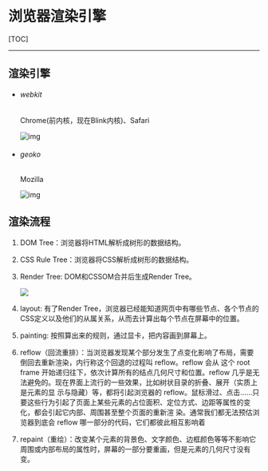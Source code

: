 # 浏览器渲染引擎

[TOC]

***

## 渲染引擎

+ ###### webkit

  Chrome(前内核，现在Blink内核)、Safari

  ![img](C:\Users\Administrator\Desktop\前端资料\优秀参考资料html及md文件\浏览器组成\1028513-20180530154313816-1498972038.png)

+ ###### geoko

  Mozilla

  ![img](C:\Users\Administrator\Desktop\前端资料\优秀参考资料html及md文件\浏览器组成\1028513-20180530154341813-2090367224.jpg)

## 渲染流程

1. DOM Tree：浏览器将HTML解析成树形的数据结构。

2. CSS Rule Tree：浏览器将CSS解析成树形的数据结构。

3. Render Tree: DOM和CSSOM合并后生成Render Tree。

   ![](C:\Users\Administrator\Desktop\前端资料\优秀参考资料html及md文件\浏览器组成\20171201171549282.png)

4. layout: 有了Render Tree，浏览器已经能知道网页中有哪些节点、各个节点的CSS定义以及他们的从属关系，从而去计算出每个节点在屏幕中的位置。

5. painting: 按照算出来的规则，通过显卡，把内容画到屏幕上。

6. reflow（回流重排）：当浏览器发现某个部分发生了点变化影响了布局，需要倒回去重新渲染，内行称这个回退的过程叫 reflow。reflow 会从 <html> 这个 root frame 开始递归往下，依次计算所有的结点几何尺寸和位置。reflow 几乎是无法避免的。现在界面上流行的一些效果，比如树状目录的折叠、展开（实质上是元素的显 示与隐藏）等，都将引起浏览器的 reflow。鼠标滑过、点击……只要这些行为引起了页面上某些元素的占位面积、定位方式、边距等属性的变化，都会引起它内部、周围甚至整个页面的重新渲 染。通常我们都无法预估浏览器到底会 reflow 哪一部分的代码，它们都彼此相互影响着

7. repaint（重绘）：改变某个元素的背景色、文字颜色、边框颜色等等不影响它周围或内部布局的属性时，屏幕的一部分要重画，但是元素的几何尺寸没有变。

